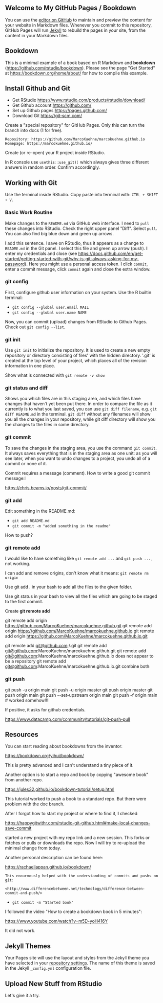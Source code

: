 
## Welcome to My GitHub Pages / Bookdown

You can use the [editor on GitHub](https://github.com/MarcoKuehne/marcokuehne.github.io/edit/main/README.md) to maintain and preview the content for your website in Markdown files. Whenever you commit to this repository, GitHub Pages will run [Jekyll](https://jekyllrb.com/) to rebuild the pages in your site, from the content in your Markdown files.

## Bookdown

This is a minimal example of a book based on R Markdown and **bookdown** (https://github.com/rstudio/bookdown). Please see the page "Get Started" at https://bookdown.org/home/about/ for how to compile this example.

## Install Github and Git

- Get RStudio <https://www.rstudio.com/products/rstudio/download/>
- Get Github account <https://github.com/>
- Set up Github pages <https://pages.github.com/>
- Download Git <https://git-scm.com/>

Create a "special repository" for GitHub Pages. Only this can turn the branch into docs (1 for free).

    Repository: https://github.com/MarcoKuehne/marcokuehne.github.io
    Homepage: https://marcokuehne.github.io/

Create (or re-open) your R project inside RStudio. 

In R console use `usethis::use_git()` which always gives three different answers in random order. Confirm accordingly.

## Working with Git

Use the terminal inside RStudio. Copy paste into terminal with: `CTRL + SHIFT + V`.

### Basic Work Routine

Make changes to the `README.md` via GitHub web interface. I need to `pull` these changes into RStudio. Check the right upper panel "Diff". Select `pull`. You can also find big blue down and green up arrows. 

I add this sentence. I save on RStudio, thus it appears as a change to `README.md` in the Git panel. I select this file and green up arrow (push). I enter my credentials and close (see <https://docs.github.com/en/get-started/getting-started-with-git/why-is-git-always-asking-for-my-password>). Here you might use a personal access token. I click `commit`, enter a commit message, click `commit` again and close the extra window. 

### git config 

First, configure github user information on your system. Use the R builtin terminal:

- `git config --global user.email MAIL`
- `git config --global user.name NAME`

Now, you can commit (upload) changes from RStudio to Github Pages. Check out `git config --list`.

### git init

Use `git init` to initialize the repository. It is used to create a new empty repository or directory consisting of files' with the hidden directory. '.git' is created at the top level of your project, which places all of the revision information in one place.

Show what is connected with `git remote -v show`

### git status and diff

Shows you which files are in this staging area, and which files have changes that haven't yet been put there. In order to compare the file as it currently is to what you last saved, you can use `git diff filename`, e.g. `git diff README.md` in the terminal. `git diff` without any filenames will show you all the changes in your repository, while git diff directory will show you the changes to the files in some directory.

### git commit 

To save the changes in the staging area, you use the command `git commit`. It always saves everything that is in the staging area as one unit: as you will see later, when you want to undo changes to a project, you undo all of a commit or none of it.

Commit requires a message (comment). How to write a good git commit message:l

<https://chris.beams.io/posts/git-commit/>

### git add

Edit something in the README.md:

- `git add README.md`
- `git commit -m "added something in the readme"`

How to push?

### git remote add

I would like to have something like `git remote add ...` and `git push ...`, not working.

I can add and remove origins, don't know what it means: `git remote rm origin`

Use git add . in your bash to add all the files to the given folder.

Use git status in your bash to view all the files which are going to be staged to the first commit.

Create **git remote add**

git remote add origin https://github.com/MarcoKuehne/marcokuehne.github.git 
git remote add origin https://github.com/MarcoKuehne/marcokuehne.github.io
git remote add origin https://github.com/MarcoKuehne/marcokuehne.github.io.git

git remote add git@github.com:<username>/<repository-name>.git
git remote add git@github.com:MarcoKuehne/marcokuehne.github.git
git remote add git@github.com:MarcoKuehne/marcokuehne.github.io does not appear to be a repository 
git remote add git@github.com:MarcoKuehne/marcokuehne.github.io.git combine both 

### git push 

git push -u origin main
git push -u origin master
git push origin master
git push origin main 
git push --set-upstream origin main
git push -f origin main # worked somehow!!!

If positive, it asks for github credentials. 

<https://www.datacamp.com/community/tutorials/git-push-pull>



## Resources

You can start reading about bookdowns from the inventor:

<https://bookdown.org/yihui/bookdown/>

This is pretty advanced and I can't understand a tiny piece of it. 

Another option is to start a repo and book by copying "awesome book" from another repo.

<https://jules32.github.io/bookdown-tutorial/setup.html>

This tutorial worked to push a book to a standard repo. But there were problem with the doc branch.

After I forgot how to start my project or where to find it, I checked:

<https://happygitwithr.com/rstudio-git-github.html#make-local-changes-save-commit>

started a new project with my repo link and a new session. This forks or fetches or pulls or downloads the repo. Now I will try to re-upload the minimal change from today. 

Another personal description can be found here:

<https://rachaellappan.github.io/bookdown/>

    This enourmously helped with the understanding of commits and pushs on git:
    
    <http://www.differencebetween.net/technology/difference-between-commit-and-push/>

- `git commit -m "Started book"`

I followed the video "How to create a bookdown book in 5 minutes":

<https://www.youtube.com/watch?v=m5D-yoH416Y>

It did not work.

## Jekyll Themes

Your Pages site will use the layout and styles from the Jekyll theme you have selected in your [repository settings](https://github.com/MarcoKuehne/marcokuehne.github.io/settings/pages). The name of this theme is saved in the Jekyll `_config.yml` configuration file.

## Upload New Stuff from RStudio 

Let's give it a try. 




